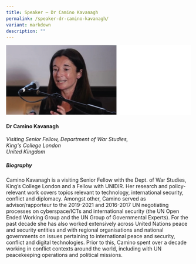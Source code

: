 ```yaml
---
title: Speaker – Dr Camino Kavanagh
permalink: /speaker-dr-camino-kavanagh/
variant: markdown
description: ""
---
```

![](/images/2025%20speakers/Camino_Kavanagh.png)
#### **Dr Camino Kavanagh**

*Visiting Senior Fellow, Department of War Studies, <br>King's College London<br>United Kingdom*

##### **Biography**
Camino Kavanagh is a visiting Senior Fellow with the Dept. of War Studies, King’s College London and a Fellow with UNIDIR. Her research and policy-relevant work covers topics relevant to technology, international security, conflict and diplomacy. Amongst other, Camino served as advisor/rapporteur to the 2019-2021 and 2016-2017 UN negotiating processes on cyberspace/ICTs and international security (the UN Open Ended Working Group and the UN Group of Governmental Experts). For the past decade she has also worked extensively across United Nations peace and security entities and with regional organisations and national governments on issues pertaining to international peace and security, conflict and digital technologies. Prior to this, Camino spent over a decade working in conflict contexts around the world, including with UN peacekeeping operations and political missions.